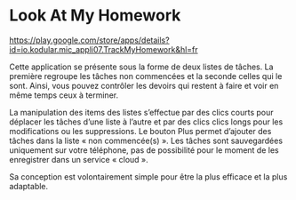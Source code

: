 # Look At My Homework
https://play.google.com/store/apps/details?id=io.kodular.mic_appli07.TrackMyHomework&hl=fr

Cette application se présente sous la forme de deux listes de tâches. La première regroupe les tâches non commencées et la seconde celles qui le sont.
Ainsi, vous pouvez contrôler les devoirs qui restent à faire et voir en même temps ceux à terminer.

La manipulation des items des listes s’effectue par des clics courts pour déplacer les tâches d’une liste à l’autre et par des clics clics longs pour les modifications ou les suppressions.
Le bouton Plus permet d’ajouter des tâches dans la liste « non commencée(s) ».
Les tâches sont sauvegardées uniquement sur votre téléphone, pas de possibilité pour le moment de les enregistrer dans un service « cloud ».

Sa conception est volontairement simple pour être la plus efficace et la plus adaptable.
